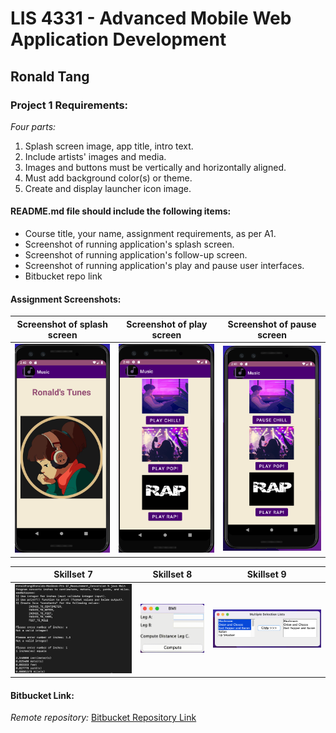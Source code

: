 # LIS 4331 - Advanced Mobile Web Application Development

## Ronald Tang

### Project 1 Requirements:

*Four parts:*

1. Splash screen image, app title, intro text.
2. Include artists' images and media.
3. Images and buttons must be vertically and horizontally aligned.
4. Must add background color(s) or theme.
5. Create and display launcher icon image.

#### README.md file should include the following items:

* Course title, your name, assignment requirements, as per A1.
* Screenshot of running application's splash screen.
* Screenshot of running application's follow-up screen.
* Screenshot of running application's play and pause user interfaces.
* Bitbucket repo link

#### Assignment Screenshots:

| Screenshot of splash screen | Screenshot of play screen | Screenshot of pause screen
| ---------- | ---------- | ---------- |
| ![Splash Screen Screenshot](img/splash.png) | ![Play Screen Screenshot](img/Play.png) | ![Pause Screen Screenshot](img/pause.png)

| Skillset 7 | Skillset 8 | Skillset 9 |
| ---------- | ---------- | ----------|
| ![Screenshot of Skillset 7](img/ss7.png) | ![Screenshot of Skillset 8](img/Distance_calculator.gif) | ![Screenshot of Skillset 9](img/Multiple_selection.png)

#### Bitbucket Link:

*Remote repository:*
[Bitbucket Repository Link](https://bitbucket.org/ronaldtang1/lis4331/ "My bitbucket repo link")
